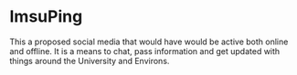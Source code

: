 # ImsuPing
This a proposed social media that would have would be active both online and offline. It is a means to chat, pass information and get updated with things around the University and Environs.
